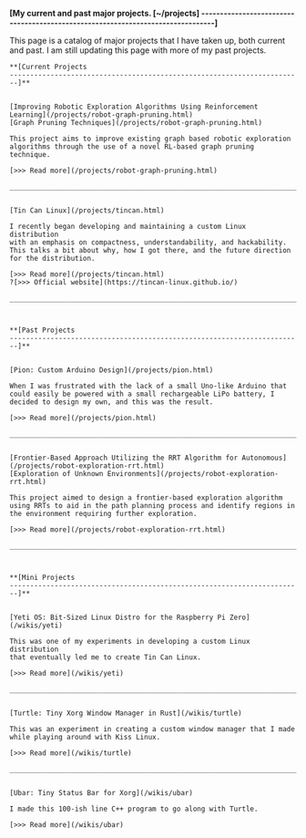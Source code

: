 **[My current and past major projects.                                 [~/projects]
--------------------------------------------------------------------------------]**

This page is a catalog of major projects that I have taken up, both current and
past. I am still updating this page with more of my past projects.


    **[Current Projects
    ------------------------------------------------------------------------]**


    [Improving Robotic Exploration Algorithms Using Reinforcement Learning](/projects/robot-graph-pruning.html)
    [Graph Pruning Techniques](/projects/robot-graph-pruning.html)

    This project aims to improve existing graph based robotic exploration
    algorithms through the use of a novel RL-based graph pruning technique.

    [>>> Read more](/projects/robot-graph-pruning.html)

    ________________________________________________________________________


    [Tin Can Linux](/projects/tincan.html)

    I recently began developing and maintaining a custom Linux distribution
    with an emphasis on compactness, understandability, and hackability.
    This talks a bit about why, how I got there, and the future direction
    for the distribution.

    [>>> Read more](/projects/tincan.html)
    ?[>>> Official website](https://tincan-linux.github.io/)

    ________________________________________________________________________



    **[Past Projects
    ------------------------------------------------------------------------]**


    [Pion: Custom Arduino Design](/projects/pion.html)

    When I was frustrated with the lack of a small Uno-like Arduino that
    could easily be powered with a small rechargeable LiPo battery, I
    decided to design my own, and this was the result.

    [>>> Read more](/projects/pion.html)

    ________________________________________________________________________


    [Frontier-Based Approach Utilizing the RRT Algorithm for Autonomous](/projects/robot-exploration-rrt.html)
    [Exploration of Unknown Environments](/projects/robot-exploration-rrt.html)

    This project aimed to design a frontier-based exploration algorithm
    using RRTs to aid in the path planning process and identify regions in
    the environment requiring further exploration.

    [>>> Read more](/projects/robot-exploration-rrt.html)

    ________________________________________________________________________



    **[Mini Projects
    ------------------------------------------------------------------------]**


    [Yeti OS: Bit-Sized Linux Distro for the Raspberry Pi Zero](/wikis/yeti)

    This was one of my experiments in developing a custom Linux distribution
    that eventually led me to create Tin Can Linux.

    [>>> Read more](/wikis/yeti)

    ________________________________________________________________________


    [Turtle: Tiny Xorg Window Manager in Rust](/wikis/turtle)

    This was an experiment in creating a custom window manager that I made
    while playing around with Kiss Linux.

    [>>> Read more](/wikis/turtle)

    ________________________________________________________________________


    [Ubar: Tiny Status Bar for Xorg](/wikis/ubar)

    I made this 100-ish line C++ program to go along with Turtle.

    [>>> Read more](/wikis/ubar)

